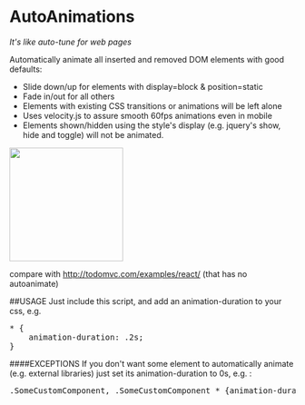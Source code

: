 # AutoAnimations
_It's like auto-tune for web pages_

Automatically animate all inserted and removed DOM elements with good defaults:
- Slide down/up for elements with display=block & position=static
- Fade in/out for all others
- Elements with existing CSS transitions or animations will be left alone
- Uses velocity.js to assure smooth 60fps animations even in mobile
- Elements shown/hidden using the style's display (e.g. jquery's show, hide and toggle) will not be animated.

<img src="http://i.imgur.com/EMN0gPG.gif" height=200px/>

compare with http://todomvc.com/examples/react/ (that has no autoanimate)

##USAGE
Just include this script, and add an animation-duration to your css, e.g. 

<pre>* { 
    animation-duration: .2s; 
}</pre>

####EXCEPTIONS
If you don't want some element to automatically animate (e.g. external libraries) just set its animation-duration to 0s, e.g. :
<pre>.SomeCustomComponent, .SomeCustomComponent * {animation-duration: 0s; }  </pre>
